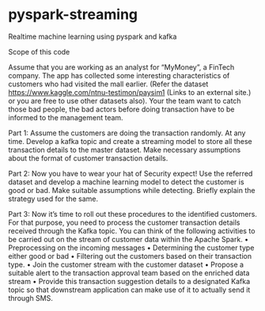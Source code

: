 # pyspark-streaming
Realtime machine learning using pyspark and kafka

Scope of this code

Assume that you are working as an analyst for “MyMoney”, a FinTech company. The app has collected some interesting characteristics of customers who had visited the mall earlier. (Refer the dataset https://www.kaggle.com/ntnu-testimon/paysim1 (Links to an external site.) or you are free to use other datasets also).
Your the team want to catch those bad people, the bad actors before doing transaction have to be informed to the management team.

Part 1:
Assume the customers are doing the transaction randomly. At any time. Develop a kafka topic and create a streaming model to store all these transaction details to the master dataset. Make necessary assumptions about the format of customer transaction details.

Part 2:
Now you have to wear your hat of Security expect! Use the referred dataset and develop a machine learning model to detect the customer is good or bad. Make suitable assumptions while detecting. Briefly explain the strategy used for the same.

Part  3:
Now it’s time to roll out these procedures to the identified customers. For that purpose, you need to process the customer transaction details received through the Kafka topic. You can think of the following activities to be carried out on the stream of customer data within the Apache Spark.
•	Preprocessing on the incoming messages
•	Determining the customer type either good or bad
•	Filtering out the customers based on their transaction type.
•	Join the customer stream with the customer dataset
•	Propose a suitable alert to the transaction approval team based on the enriched data stream
•	Provide this transaction suggestion details to a designated Kafka topic so that downstream application can make use of it to actually send it through SMS.

